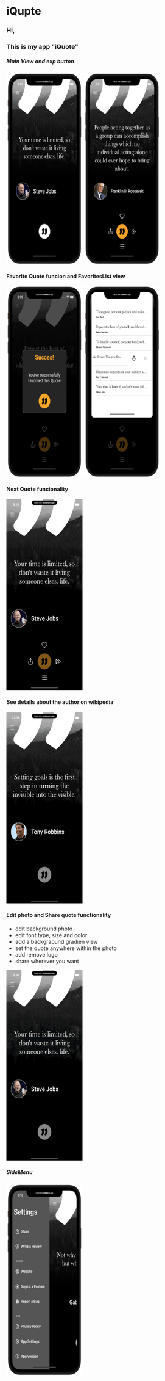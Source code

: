 
# iQupte

### Hi,
### This is my app "iQuote" 

##### Main View and exp button
<img src="Assets\01.Screenshot_MainView.png" width="200" height="500" > <img src="Assets\02.Screenshot_MenuExp.png" width="200" height="500" >

#### Favorite Quote funcion and FavoritesList view
<img src="Assets\03.Screenshot_Fav.png" width="200" height="500"  > <img src="Assets\04.Screenshot_FavoritesList.png" width="200" height="500" >

#### Next Quote funcionality
<img src="https://github.com/SebaKrk/iQuote/blob/799dbeb17a7970ce3c7e989b0d092f23bf723281/Assets/Recording_NextQuote.gif" width="200" height="500" >

#### See details about the author on wikipedia
<img src="https://github.com/SebaKrk/iQuote/blob/799dbeb17a7970ce3c7e989b0d092f23bf723281/Assets/Recording_SeeAuthor.gif" width="200" height="500" >

#### Edit photo and Share quote functionality
- edit background photo
- edit font type, size and color
- add a backgraound gradien view
- set the quote anywhere within the photo
- add remove logo
- share wherever you want
<img src="https://github.com/SebaKrk/iQuote/blob/437f10faf1708ba1fa63fd39fcd5914fef4ea117/Assets/Recording_Export.gif" width="200" height="500" >


##### SideMenu 
<img src="Assets\07.Screenshot_SideMenu.png" width="200" height="500" > 

